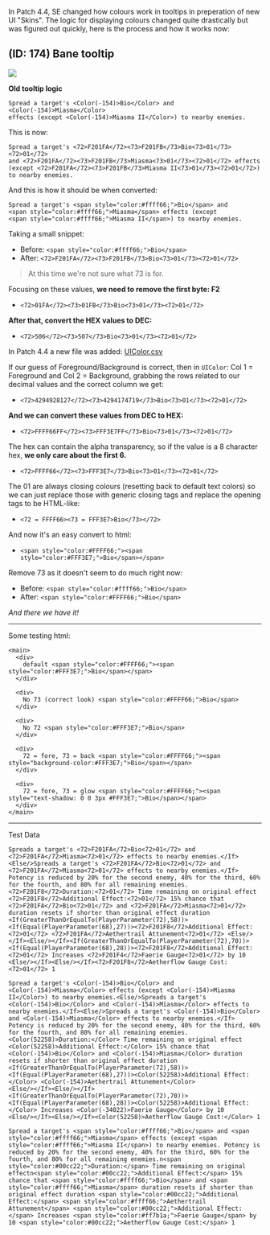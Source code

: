 In Patch 4.4, SE changed how colours work in tooltips in preperation of new UI "Skins". The logic for displaying colours changed quite drastically but was figured out quickly, here is the process and how it works now:

## (ID: 174) Bane tooltip

![](https://cdn.discordapp.com/attachments/474519195963490305/491551208989917187/unknown.png)

**Old tooltip logic**
```
Spread a target's <Color(-154)>Bio</Color> and <Color(-154)>Miasma</Color> 
effects (except <Color(-154)>Miasma II</Color>) to nearby enemies.
```

This is now:
```
Spread a target's <72>F201FA</72><73>F201FB</73>Bio<73>01</73><72>01</72> 
and <72>F201FA</72><73>F201FB</73>Miasma<73>01</73><72>01</72> effects 
(except <72>F201FA</72><73>F201FB</73>Miasma II<73>01</73><72>01</72>) to nearby enemies.
```

And this is how it should be when converted:
```
Spread a target's <span style="color:#ffff66;">Bio</span> and 
<span style="color:#ffff66;">Miasma</span> effects (except 
<span style="color:#ffff66;">Miasma II</span>) to nearby enemies. 
```

Taking a small snippet:

- Before: `<span style="color:#ffff66;">Bio</span>`
- After: `<72>F201FA</72><73>F201FB</73>Bio<73>01</73><72>01</72>`

> At this time we're not sure what 73 is for.

Focusing on these values, **we need to remove the first byte: F2**

- `<72>01FA</72><73>01FB</73>Bio<73>01</73><72>01</72>`

**After that, convert the HEX values to DEC:**

- `<72>506</72><73>507</73>Bio<73>01</73><72>01</72>`

In Patch 4.4 a new file was added: [UIColor.csv](https://github.com/viion/ffxiv-datamining/blob/master/csv/UIColor.csv)

If our guess of Foreground/Background is correct, then in `UIColor`: Col 1 = Foreground and Col 2 = Background, grabbing the rows related to our decimal values and the correct column we get:

- `<72>4294928127</72><73>4294174719</73>Bio<73>01</73><72>01</72>`

**And we can convert these values from DEC to HEX:**

- `<72>FFFF66FF</72><73>FFF3E7FF</73>Bio<73>01</73><72>01</72>`

The hex can contain the alpha transparency, so if the value is a 8 character hex, **we only care about the first 6.**

- `<72>FFFF66</72><73>FFF3E7</73>Bio<73>01</73><72>01</72>`

The 01 are always closing colours (resetting back to default text colors) so we can just replace those with generic closing tags and replace the opening tags to be HTML-like:

- `<72 = FFFF66><73 = FFF3E7>Bio</73></72>`

And now it's an easy convert to html:

- `<span style="color:#FFFF66;"><span style="color:#FFF3E7;">Bio</span></span>`

Remove 73 as it doesn't seem to do much right now:

- Before: `<span style="color:#ffff66;">Bio</span>`
- After: `<span style="color:#FFFF66;">Bio</span>`

*And there we have it!*

---

Some testing html:

```
<main>
  <div>
    default <span style="color:#FFFF66;"><span style="color:#FFF3E7;">Bio</span></span>
  </div>

  <div>
    No 73 (correct look) <span style="color:#FFFF66;">Bio</span>
  </div>

  <div>
    No 72 <span style="color:#FFF3E7;">Bio</span>
  </div>
  
  <div>
    72 = fore, 73 = back <span style="color:#FFFF66;"><span style="background-color:#FFF3E7;">Bio</span></span>
  </div>
  
  <div>
    72 = fore, 73 = glow <span style="color:#FFFF66;"><span style="text-shadow: 0 0 3px #FFF3E7;">Bio</span></span>
  </div>
</main>
```

---

Test Data

```
Spreads a target's <72>F201FA</72>Bio<72>01</72> and <72>F201FA</72>Miasma<72>01</72> effects to nearby enemies.</If><Else/>Spreads a target's <72>F201FA</72>Bio<72>01</72> and <72>F201FA</72>Miasma<72>01</72> effects to nearby enemies.</If> Potency is reduced by 20% for the second enemy, 40% for the third, 60% for the fourth, and 80% for all remaining enemies. <72>F201F8</72>Duration:<72>01</72> Time remaining on original effect <72>F201F8</72>Additional Effect:<72>01</72> 15% chance that <72>F201FA</72>Bio<72>01</72> and <72>F201FA</72>Miasma<72>01</72> duration resets if shorter than original effect duration <If(GreaterThanOrEqualTo(PlayerParameter(72),58))><If(Equal(PlayerParameter(68),27))><72>F201F8</72>Additional Effect:<72>01</72> <72>F201FA</72>Aethertrail Attunement<72>01</72> <Else/></If><Else/></If><If(GreaterThanOrEqualTo(PlayerParameter(72),70))><If(Equal(PlayerParameter(68),28))><72>F201F8</72>Additional Effect:<72>01</72> Increases <72>F201F4</72>Faerie Gauge<72>01</72> by 10 <Else/></If><Else/></If><72>F201F8</72>Aetherflow Gauge Cost:<72>01</72> 1

Spread a target's <Color(-154)>Bio</Color> and <Color(-154)>Miasma</Color> effects (except <Color(-154)>Miasma II</Color>) to nearby enemies.<Else/>Spreads a target's <Color(-154)>Bio</Color> and <Color(-154)>Miasma</Color> effects to nearby enemies.</If><Else/>Spreads a target's <Color(-154)>Bio</Color> and <Color(-154)>Miasma</Color> effects to nearby enemies.</If>
Potency is reduced by 20% for the second enemy, 40% for the third, 60% for the fourth, and 80% for all remaining enemies.
<Color(52258)>Duration:</Color> Time remaining on original effect
<Color(52258)>Additional Effect:</Color> 15% chance that <Color(-154)>Bio</Color> and <Color(-154)>Miasma</Color> duration resets if shorter than original effect duration
<If(GreaterThanOrEqualTo(PlayerParameter(72),58))><If(Equal(PlayerParameter(68),27))><Color(52258)>Additional Effect:</Color> <Color(-154)>Aethertrail Attunement</Color>
<Else/></If><Else/></If><If(GreaterThanOrEqualTo(PlayerParameter(72),70))><If(Equal(PlayerParameter(68),28))><Color(52258)>Additional Effect:</Color> Increases <Color(-34022)>Faerie Gauge</Color> by 10
<Else/></If><Else/></If><Color(52258)>Aetherflow Gauge Cost:</Color> 1

Spread a target's <span style="color:#ffff66;">Bio</span> and <span style="color:#ffff66;">Miasma</span> effects (except <span style="color:#ffff66;">Miasma II</span>) to nearby enemies. Potency is reduced by 20% for the second enemy, 40% for the third, 60% for the fourth, and 80% for all remaining enemies.n<span style="color:#00cc22;">Duration:</span> Time remaining on original effectn<span style="color:#00cc22;">Additional Effect:</span> 15% chance that <span style="color:#ffff66;">Bio</span> and <span style="color:#ffff66;">Miasma</span> duration resets if shorter than original effect duration <span style="color:#00cc22;">Additional Effect:</span> <span style="color:#ffff66;">Aethertrail Attunement</span> <span style="color:#00cc22;">Additional Effect:</span> Increases <span style="color:#ff7b1a;">Faerie Gauge</span> by 10 <span style="color:#00cc22;">Aetherflow Gauge Cost:</span> 1
```
